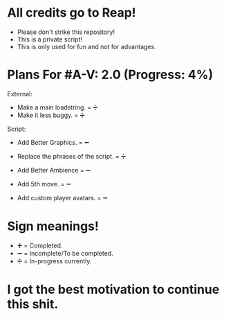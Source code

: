 # All credits go to Reap!

- Please don't strike this repository!
- This is a private script!
- This is only used for fun and not for advantages.

# Plans For #A-V: 2.0 (Progress: 4%)

External:

- Make a main loadstring. = ➗
- Make it less buggy. = ➗

Script: 
- Add Better Graphics. = ➖

- Replace the phrases of the script. = ➗

- Add Better Ambience = ➖

- Add 5th move. = ➖

- Add custom player avatars. = ➖

# Sign meanings!

- ➕ = Completed.
- ➖ = Incomplete/To be completed.
- ➗ = In-progress currently.

# I got the best motivation to continue this shit.

